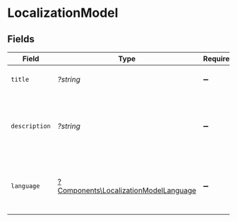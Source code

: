 # LocalizationModel


## Fields

| Field                                                                                         | Type                                                                                          | Required                                                                                      | Description                                                                                   | Example                                                                                       |
| --------------------------------------------------------------------------------------------- | --------------------------------------------------------------------------------------------- | --------------------------------------------------------------------------------------------- | --------------------------------------------------------------------------------------------- | --------------------------------------------------------------------------------------------- |
| `title`                                                                                       | *?string*                                                                                     | :heavy_minus_sign:                                                                            | The title of the content                                                                      | Software Engineer Lv 1                                                                        |
| `description`                                                                                 | *?string*                                                                                     | :heavy_minus_sign:                                                                            | The description of the content                                                                | This video acts as learning content for software engineers.                                   |
| `language`                                                                                    | [?Components\LocalizationModelLanguage](../../Models/Components/LocalizationModelLanguage.md) | :heavy_minus_sign:                                                                            | The language associated with the localization details                                         |                                                                                               |